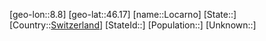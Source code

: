 ﻿---
location: [46.17,8.8]
type: City
tags:
- geo/City


SpocWebEntityId: 32062
isDeleted: false
confidential: public

---
[geo-lon::8.8]
[geo-lat::46.17]
[name::Locarno]
[State::]
[Country::[Switzerland](geo/Continent/Europe/Switzerland.md)]
[StateId::]
[Population::]
[Unknown::]


